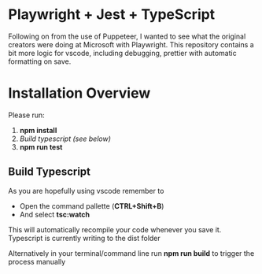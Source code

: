 # Playwright + Jest + TypeScript

Following on from the use of Puppeteer, I wanted to see what the original creators were doing at Microsoft with Playwright.
This repository contains a bit more logic for vscode, including debugging, prettier with automatic formatting on save.

# Installation Overview

Please run:

1. **npm install**
2. _Build typescript (see below)_
3. **npm run test**

## Build Typescript

As you are hopefully using vscode remember to

-   Open the command pallette (**CTRL+Shift+B**)
-   And select **tsc:watch**

This will automatically recompile your code whenever you save it. Typescript is currently writing to the dist folder

Alternatively in your terminal/command line run **npm run build** to trigger the process manually
